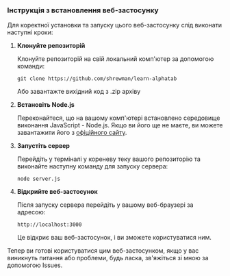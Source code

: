 ### Інструкція з встановлення веб-застосунку

Для коректної установки та запуску цього веб-застосунку слід виконати наступні кроки:

1. **Клонуйте репозиторій**

    Клонуйте репозиторій на свій локальний комп'ютер за допомогою команди:

    ```
    git clone https://github.com/shrewman/learn-alphatab
    ```
    
   Або завантажте вихідний код з .zip архіву

2. **Встановіть Node.js**

    Переконайтеся, що на вашому комп'ютері встановлено середовище виконання JavaScript - Node.js. Якщо ви його ще не маєте, ви можете завантажити його з [офіційного сайту](https://nodejs.org/).

3. **Запустіть сервер**

    Перейдіть у терміналі у кореневу теку вашого репозиторію та виконайте наступну команду для запуску сервера:

    ```
    node server.js
    ```

4. **Відкрийте веб-застосунок**

    Після запуску сервера перейдіть у вашому веб-браузері за адресою:

    ```
    http://localhost:3000
    ```

    Це відкриє ваш веб-застосунок, і ви зможете користуватися ним.

Тепер ви готові користуватися цим веб-застосунком, якщо у вас виникнуть питання або проблеми, будь ласка, зв'яжіться зі мною за допомогою Issues.

